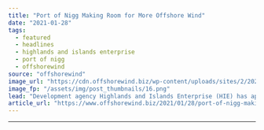 ```yaml
---
title: "Port of Nigg Making Room for More Offshore Wind"
date: "2021-01-28"
tags: 
  - featured
  - headlines
  - highlands and islands enterprise
  - port of nigg
  - offshorewind
source: "offshorewind"
image_url: "https://cdn.offshorewind.biz/wp-content/uploads/sites/2/2021/01/28135006/Port-of-Nigg-Making-Room-for-More-Offshore-Wind.png"
image_fp: "/assets/img/post_thumbnails/16.png"
lead: "Development agency Highlands and Islands Enterprise (HIE) has approved an investment of up to"
article_url: "https://www.offshorewind.biz/2021/01/28/port-of-nigg-making-room-for-more-offshore-wind/"
---
```


---
